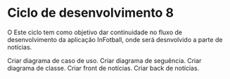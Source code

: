 # Ciclo de desenvolvimento 8
O Este ciclo tem como objetivo dar continuidade no fluxo de desenvolvimento da aplicação InFotball, onde será desnvolvido a parte de notícias.

Criar diagrama de caso de uso.
Criar diagrama de seguência.
Criar diagrama de classe.
Criar front de notícias.
Criar back de notícias.